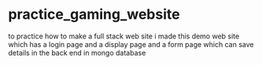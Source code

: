 # practice_gaming_website
to practice how to make a full stack web site i made this demo web site which has a login page and a display page and a form page which can save details in the back end in mongo database
